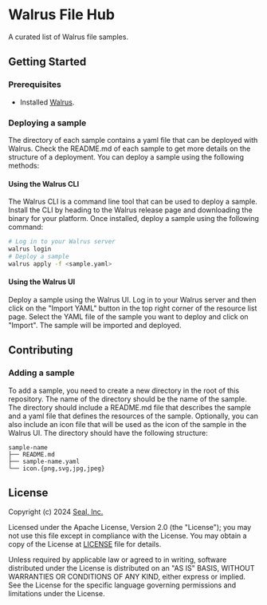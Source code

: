# Walrus File Hub

A curated list of Walrus file samples.

## Getting Started

### Prerequisites

- Installed [Walrus](https://github.com/seal-io/walrus).

### Deploying a sample

The directory of each sample contains a yaml file that can be deployed with Walrus. Check the README.md of each sample to get more details on the structure of a deployment. You can deploy a sample using the following methods:

#### Using the Walrus CLI

The Walrus CLI is a command line tool that can be used to deploy a sample. Install the CLI by heading to the Walrus release page and downloading the binary for your platform. Once installed, deploy a sample using the following command:

```bash
# Log in to your Walrus server
walrus login
# Deploy a sample
walrus apply -f <sample.yaml>
```

#### Using the Walrus UI

Deploy a sample using the Walrus UI. Log in to your Walrus server and then click on the "Import YAML" button in the top right corner of the resource list page. Select the YAML file of the sample you want to deploy and click on "Import". The sample will be imported and deployed.

## Contributing

### Adding a sample

To add a sample, you need to create a new directory in the root of this repository. The name of the directory should be the name of the sample. The directory should include a README.md file that describes the sample and a yaml file that defines the resources of the sample. Optionally, you can also include an icon file that will be used as the icon of the sample in the Walrus UI. The directory should have the following structure:

```
sample-name
├── README.md
├── sample-name.yaml
└── icon.{png,svg,jpg,jpeg}
```

## License

Copyright (c) 2024 [Seal, Inc.](https://seal.io)

Licensed under the Apache License, Version 2.0 (the "License");
you may not use this file except in compliance with the License.
You may obtain a copy of the License at [LICENSE](./LICENSE) file for details.

Unless required by applicable law or agreed to in writing, software
distributed under the License is distributed on an "AS IS" BASIS,
WITHOUT WARRANTIES OR CONDITIONS OF ANY KIND, either express or implied.
See the License for the specific language governing permissions and
limitations under the License.